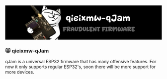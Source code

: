 ![qieixmw-qJam Main Menu](./media/pictures/qieixmw-qJam_banner.jpg)
### 😻 qieixmw-qJam
qJam is a universal ESP32 firmware that has many offensive features.
For now it only supports regular ESP32's, soon there will be more support for more devices.
